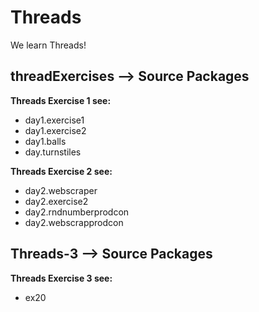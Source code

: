 # Threads
We learn Threads! 

## threadExercises --> Source Packages 

**Threads Exercise 1 see:** 
- day1.exercise1
- day1.exercise2
- day1.balls
- day.turnstiles

**Threads Exercise 2 see:**
- day2.webscraper
- day2.exercise2
- day2.rndnumberprodcon
- day2.webscrapprodcon


## Threads-3 --> Source Packages
**Threads Exercise 3 see:**
- ex20
